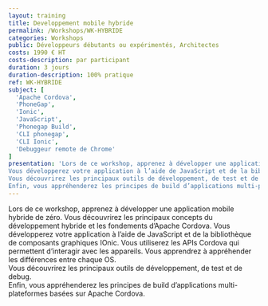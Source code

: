 ```yaml
---
layout: training
title: Developpement mobile hybride
permalink: /Workshops/WK-HYBRIDE
categories: Workshops
public: Développeurs débutants ou expérimentés, Architectes
costs: 1990 € HT
costs-description: par participant
duration: 3 jours
duration-description: 100% pratique
ref: WK-HYBRIDE
subject: [
  'Apache Cordova',
  'PhoneGap',
  'Ionic',
  'JavaScript',
  'Phonegap Build',
  'CLI phonegap',
  'CLI Ionic',
  'Debuggeur remote de Chrome'
]
presentation: 'Lors de ce workshop, apprenez à développer une application mobile hybride de zéro. Vous découvrirez les principaux concepts du développement hybride et les fondements d’Apache Cordova.
Vous développerez votre application à l’aide de JavaScript et de la bibliothèque de composants graphiques IOnic. Vous utiliserez les APIs Cordova qui permettent d’interagir avec les appareils. Vous apprendrez à appréhender les différences entre chaque OS.
Vous découvrirez les principaux outils de développement, de test et de debug.
Enfin, vous appréhenderez les principes de build d’applications multi-plateformes basées sur Apache Cordova.'
---
```


Lors de ce workshop, apprenez à développer une application mobile hybride de zéro. Vous découvrirez les principaux concepts du développement hybride et les fondements d’Apache Cordova.
Vous développerez votre application à l’aide de JavaScript et de la bibliothèque de composants graphiques IOnic. Vous utiliserez les APIs Cordova qui permettent d’interagir avec les appareils. Vous apprendrez à appréhender les différences entre chaque OS.  
Vous découvrirez les principaux outils de développement, de test et de debug.  
Enfin, vous appréhenderez les principes de build d’applications multi-plateformes basées sur Apache Cordova.  
